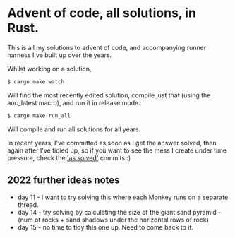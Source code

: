 # Advent of code, all solutions, in Rust.

This is all my solutions to advent of code, and accompanying runner harness I've built up over the years.

Whilst working on a solution,

```bash
$ cargo make watch
```

Will find the most recently edited solution, compile just that (using the aoc_latest macro), and run it in release mode.

```bash
$ cargo make run_all
```

Will compile and run all solutions for all years.

In recent years, I've committed as soon as I get the answer solved, then again after I've tidied up, so if you want to see the mess I create under time pressure, check the ['as solved'](https://github.com/tocklime/aoc-rs/search?q=as+solved&type=commits) commits :)

## 2022 further ideas notes

* day 11 - I want to try solving this where each Monkey runs on a separate thread.
* day 14 - try solving by calculating the size of the giant sand pyramid - (num of rocks + sand shadows under the horizontal rows of rock)
* day 15 - no time to tidy this one up. Need to come back to it.
